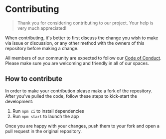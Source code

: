 # Contributing

> Thank you for considering contributing to our project. Your help is very much appreciated!

When contributing, it's better to first discuss the change you wish to make via issue or discussion, or any other method
with the owners of this repository before making a change.

All members of our community are expected to follow our [Code of Conduct](CODE_OF_CONDUCT.md). Please make sure you are
welcoming and friendly in all of our spaces.

## How to contribute

In order to make your contribution please make a fork of the repository. After you've pulled the code, follow these
steps to kick-start the development:

1. Run `npm ci` to install dependencies
2. Run `npm start` to launch the app

Once you are happy with your changes, push them to your fork and open a pull request in the original repository.

